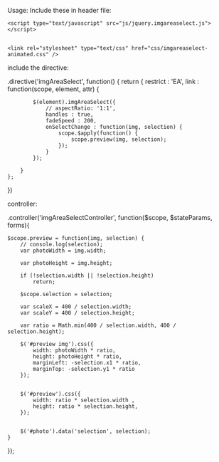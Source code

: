 Usage:
Include these in header file:

	
	<script type="text/javascript" src="js/jquery.imgareaselect.js"></script>
	
	
	<link rel="stylesheet" type="text/css" href="css/imgareaselect-animated.css" />
	
	
	
	
	
	
	
include the directive:

.directive('imgAreaSelect', function() {
	return {
		restrict : 'EA',
		link : function(scope, element, attr) {

			$(element).imgAreaSelect({
				// aspectRatio: '1:1',
				handles : true,
				fadeSpeed : 200,
				onSelectChange : function(img, selection) {
					scope.$apply(function() {
						scope.preview(img, selection);
					});
				}
			});

		}
	};
})



controller:

.controller('imgAreaSelectController', function($scope, $stateParams, forms){

	$scope.preview = function(img, selection) {
		// console.log(selection);
		var photoWidth = img.width;

		var photoHeight = img.height;
		
	    if (!selection.width || !selection.height)
	        return;
	    
	    $scope.selection = selection;

	    var scaleX = 400 / selection.width;
	    var scaleY = 400 / selection.height;
	    
	    var ratio = Math.min(400 / selection.width, 400 / selection.height);
	    
	    $('#preview img').css({
	        width: photoWidth * ratio,
	        height: photoHeight * ratio,
	        marginLeft: -selection.x1 * ratio,
	        marginTop: -selection.y1 * ratio
	    });


		$('#preview').css({
	        width: ratio * selection.width ,
	        height: ratio * selection.height,
	    });
	    
	    
	    $('#photo').data('selection', selection);
	}
});